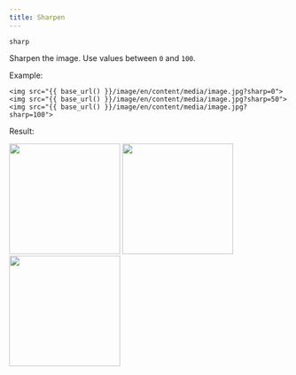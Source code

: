 ```yaml
---
title: Sharpen
---
```


`sharp`

Sharpen the image. Use values between `0` and `100`.

Example:

```twig
<img src="{{ base_url() }}/image/en/content/media/image.jpg?sharp=0">
<img src="{{ base_url() }}/image/en/content/media/image.jpg?sharp=50">
<img src="{{ base_url() }}/image/en/content/media/image.jpg?sharp=100">
```

Result:

<img width="200" src="[base_url]/image/en/content/media/image.jpg?q=70&w=200&dpr=2&sharp=0">
<img width="200" src="[base_url]/image/en/content/media/image.jpg?q=70&w=200&dpr=2&sharp=50">
<img width="200" src="[base_url]/image/en/content/media/image.jpg?q=70&w=200&dpr=2&sharp=100">
